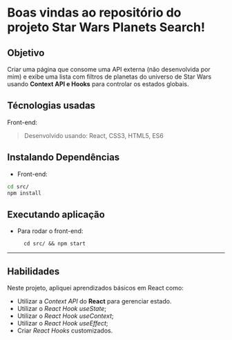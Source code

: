 # Boas vindas ao repositório do projeto Star Wars Planets Search!

## Objetivo
Criar uma página que consome uma API externa (não desenvolvida por mim) e exibe uma lista com filtros de planetas do universo de Star Wars usando **Context API e Hooks** para controlar os estados globais.


## Técnologias usadas

Front-end:
> Desenvolvido usando: React, CSS3, HTML5, ES6


## Instalando Dependências

* Front-end:

```bash
cd src/
npm install
``` 

## Executando aplicação

* Para rodar o front-end:

  ```
    cd src/ && npm start
  ```
  
---

## Habilidades
Neste projeto, apliquei aprendizados básicos em React como:

* Utilizar a _Context API_ do **React** para gerenciar estado.
* Utilizar o _React Hook useState_;
* Utilizar o _React Hook useContext_;
* Utilizar o _React Hook useEffect_;
* Criar _React Hooks_ customizados.

